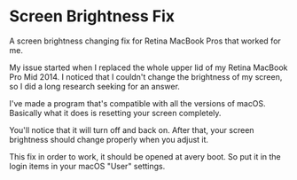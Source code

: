 # Screen Brightness Fix
A screen brightness changing fix for Retina MacBook Pros that worked for me.

My issue started when I replaced the whole upper lid of my Retina MacBook Pro Mid 2014.
I noticed that I couldn't change the brightness of my screen, so I did a long research seeking for an answer.

I've made a program that's compatible with all the versions of macOS.
Basically what it does is resetting your screen completely.

You'll notice that it will turn off and back on.
After that, your screen brightness should change properly when you adjust it.

This fix in order to work, it should be opened at avery boot. So put it in the login items in your macOS "User" settings.
